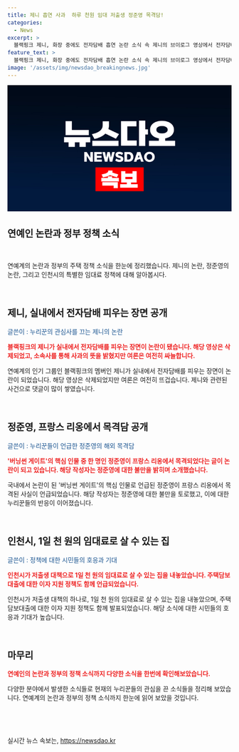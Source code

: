 ```yaml
---
title: 제니 흡연 사과  하루 천원 임대 저출생 정준영 목격담!
categories:
  - News
excerpt: >
  블랙핑크 제니, 화장 중에도 전자담배 흡연 논란 소식 속 제니의 브이로그 영상에서 전자담배를 피우는 장면이 삭제된 후, 소속사가 사과하고 제니도 직접 스태프에게 사과했다고 전했지만 여론은 여전히 뜨겁다. 또한, 버닝썬 사건과 관련된 정준영이 프랑스에서 목격됐다는 주장도 논란이 되고 있으며, 신혼부부를 위한 1천 원 임대주택이 인천시에서 나온 소식까지 화제를 모으고 있다. (150자)
feature_text: >
  블랙핑크 제니, 화장 중에도 전자담배 흡연 논란 소식 속 제니의 브이로그 영상에서 전자담배를 피우는 장면이 삭제된 후, 소속사가 사과하고 제니도 직접 스태프에게 사과했다고 전했지만 여론은 여전히 뜨겁다. 또한, 버닝썬 사건과 관련된 정준영이 프랑스에서 목격됐다는 주장도 논란이 되고 있으며, 신혼부부를 위한 1천 원 임대주택이 인천시에서 나온 소식까지 화제를 모으고 있다. (150자)
image: '/assets/img/newsdao_breakingnews.jpg'
---
```


<p><img src="/assets/img/newsdao_breakingnews.jpg" alt="ranknews 속보" /></p>

<h2>연예인 논란과 정부 정책 소식</h2>

<p data-ke-size="size16">&nbsp;</p>

<p>연예계의 논란과 정부의 주택 정책 소식을 한눈에 정리했습니다. 제니의 논란, 정준영의 논란, 그리고 인천시의 특별한 임대료 정책에 대해 알아봅시다.</p>

<p data-ke-size="size16">&nbsp;</p>

<h2 data-ke-size="size26">제니, 실내에서 전자담배 피우는 장면 공개</h2>

<p><span style="color: #1a5490;">글쓴이 : 누리꾼의 관심사를 끄는 제니의 논란</span></p>

<p><b><span style="color: #ee2323;">블랙핑크의 제니가 실내에서 전자담배를 피우는 장면이 논란이 됐습니다. 해당 영상은 삭제되었고, 소속사를 통해 사과의 뜻을 밝혔지만 여론은 여전히 싸늘합니다.</span></b></p>

<p>연예계의 인기 그룹인 블랙핑크의 멤버인 제니가 실내에서 전자담배를 피우는 장면이 논란이 되었습니다. 해당 영상은 삭제되었지만 여론은 여전히 뜨겁습니다. 제니와 관련된 사건으로 댓글이 많이 쌓였습니다.</p>

<p data-ke-size="size16">&nbsp;</p>

<h2 data-ke-size="size26">정준영, 프랑스 리옹에서 목격담 공개</h2>

<p><span style="color: #1a5490;">글쓴이 : 누리꾼들이 언급한 정준영의 해외 목격담</span></p>

<p><b><span style="color: #ee2323;">'버닝썬 게이트'의 핵심 인물 중 한 명인 정준영이 프랑스 리옹에서 목격되었다는 글이 논란이 되고 있습니다. 해당 작성자는 정준영에 대한 불만을 밝히며 소개했습니다.</span></b></p>

<p>국내에서 논란이 된 '버닝썬 게이트'의 핵심 인물로 언급된 정준영이 프랑스 리옹에서 목격된 사실이 언급되었습니다. 해당 작성자는 정준영에 대한 불만을 토로했고, 이에 대한 누리꾼들의 반응이 이어졌습니다.</p>

<p data-ke-size="size16">&nbsp;</p>

<h2 data-ke-size="size26">인천시, 1일 천 원의 임대료로 살 수 있는 집</h2>

<p><span style="color: #1a5490;">글쓴이 : 정책에 대한 시민들의 호응과 기대</span></p>

<p><b><span style="color: #ee2323;">인천시가 저출생 대책으로 1일 천 원의 임대료로 살 수 있는 집을 내놓았습니다. 주택담보대출에 대한 이자 지원 정책도 함께 언급되었습니다.</span></b></p>

<p>인천시가 저출생 대책의 하나로, 1일 천 원의 임대료로 살 수 있는 집을 내놓았으며, 주택담보대출에 대한 이자 지원 정책도 함께 발표되었습니다. 해당 소식에 대한 시민들의 호응과 기대가 높습니다.</p>

<p data-ke-size="size16">&nbsp;</p>

<h2 data-ke-size="size26">마무리</h2>

<p><b><span style="color: #ee2323;">연예인의 논란과 정부의 정책 소식까지 다양한 소식을 한번에 확인해보았습니다.</span></b></p>

<p>다양한 분야에서 발생한 소식들로 현재의 누리꾼들의 관심을 끈 소식들을 정리해 보았습니다. 연예계의 논란과 정부의 정책 소식까지 한눈에 읽어 보았을 것입니다.</p>

<p data-ke-size="size16">&nbsp;</p>

<p data-ke-size="size16">&nbsp;</p>
실시간 뉴스 속보는, <a href="https://newsdao.kr" rel="dofollow">https://newsdao.kr</a>


